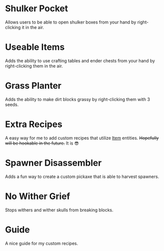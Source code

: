 # Shulker Pocket
Allows users to be able to open shulker boxes from your hand by right-clicking it in the air.

# Useable Items
Adds the ability to use crafting tables and ender chests from your hand by right-clicking them in the air.

# Grass Planter
Adds the ability to make dirt blocks grassy by right-clicking them with 3 seeds.

# Extra Recipes
A easy way for me to add custom recipes that utilize [Item](https://hub.spigotmc.org/javadocs/bukkit/org/bukkit/entity/Item.html) entities. ~~Hopefully will be hookable in the future.~~ It is 😎

# Spawner Disassembler
Adds a fun way to create a custom pickaxe that is able to harvest spawners.

# No Wither Grief
Stops withers and wither skulls from breaking blocks.

# Guide
A nice guide for my custom recipes.
